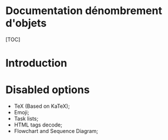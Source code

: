 # Documentation dénombrement d'objets

[TOC]

# Introduction

# Disabled options

- TeX (Based on KaTeX);
- Emoji;
- Task lists;
- HTML tags decode;
- Flowchart and Sequence Diagram;
